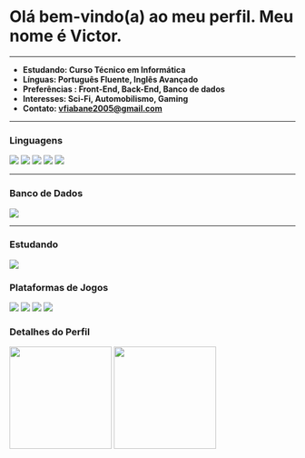 **<h1>Olá bem-vindo(a) ao meu perfil. Meu nome é Victor.</h1>**
<hr>

* **Estudando: Curso Técnico em Informática**<br>
* **Línguas: Português Fluente, Inglês Avançado**<br>
* **Preferências : Front-End, Back-End, Banco de dados**<br>
* **Interesses: Sci-Fi, Automobilismo, Gaming**<br>
* **Contato: vfiabane2005@gmail.com**



<hr>
<h3>Linguagens </h3>
<div>
<img src="https://img.shields.io/badge/HTML5-E34F26?style=for-the-badge&logo=html5&logoColor=white">
<img src="https://img.shields.io/badge/CSS3-1572B6?style=for-the-badge&logo=css3&logoColor=white">
<img src="https://img.shields.io/badge/JavaScript-F7DF1E?style=for-the-badge&logo=javascript&logoColor=black">
<img src="https://img.shields.io/badge/Java-ED8B00?style=for-the-badge&logo=openjdk&logoColor=white">
<img src="https://img.shields.io/badge/PHP-777BB4?style=for-the-badge&logo=php&logoColor=white">
</div>
<hr>
<h3>Banco de Dados</h3>
<div>
<img src="https://img.shields.io/badge/MySQL-00000F?style=for-the-badge&logo=mysql&logoColor=white">
</div>
<hr>
<h3>Estudando</h3>
<div>
<img src="https://img.shields.io/badge/Ruby-CC342D?style=for-the-badge&logo=ruby&logoColor=white">
</div>
<h3>Plataformas de Jogos</h3>
<div>
<img src="https://img.shields.io/badge/Xbox-107C10?style=for-the-badge&logo=xbox&logoColor=white">
  <img src="https://img.shields.io/badge/Steam-000000?style=for-the-badge&logo=steam&logoColor=white">
  <img src="https://img.shields.io/badge/Riot_Games-D32936?style=for-the-badge&logo=riot-games&logoColor=white">
  <img src="https://img.shields.io/badge/Nintendo_Switch-E60012?style=for-the-badge&logo=nintendo-switch&logoColor=white">
</div>
<h3>Detalhes do Perfil</h3>
<div>
<img height="180em" src="https://github-readme-stats.vercel.app/api?username=victor-fiabane&show_icons=true&theme=codeSTACKr&locale=pt-br"/>
<img height="180em" src="https://github-readme-stats.vercel.app/api/top-langs/?username=victor-fiabane&layout=compact&theme=codeSTACKr&locale=pt-br"/>
</div>
